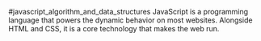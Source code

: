 #javascript_algorithm_and_data_structures
JavaScript is a programming language that powers the dynamic behavior on most websites.
Alongside HTML and CSS, it is a core technology that makes the web run.
